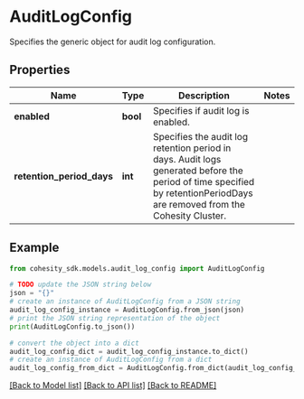 # AuditLogConfig

Specifies the generic object for audit log configuration.

## Properties

Name | Type | Description | Notes
------------ | ------------- | ------------- | -------------
**enabled** | **bool** | Specifies if audit log is enabled. | 
**retention_period_days** | **int** | Specifies the audit log retention period in days. Audit logs generated before the period of time specified by retentionPeriodDays are removed from the Cohesity Cluster. | 

## Example

```python
from cohesity_sdk.models.audit_log_config import AuditLogConfig

# TODO update the JSON string below
json = "{}"
# create an instance of AuditLogConfig from a JSON string
audit_log_config_instance = AuditLogConfig.from_json(json)
# print the JSON string representation of the object
print(AuditLogConfig.to_json())

# convert the object into a dict
audit_log_config_dict = audit_log_config_instance.to_dict()
# create an instance of AuditLogConfig from a dict
audit_log_config_from_dict = AuditLogConfig.from_dict(audit_log_config_dict)
```
[[Back to Model list]](../README.md#documentation-for-models) [[Back to API list]](../README.md#documentation-for-api-endpoints) [[Back to README]](../README.md)


